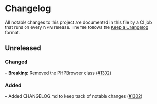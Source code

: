 # Changelog

All notable changes to this project are documented in this file by a CI job
that runs on every NPM release. The file follows the [Keep a Changelog](https://keepachangelog.com/en/1.1.0/)
format.

## Unreleased

### Changed

– **Breaking:** Removed the PHPBrowser class ([#1302](https://github.com/WordPress/wordpress-playground/pull/1302))

### Added

– Added CHANGELOG.md to keep track of notable changes ([#1302](https://github.com/WordPress/wordpress-playground/pull/1302))
